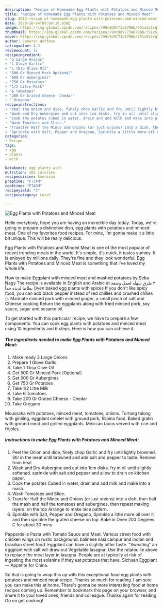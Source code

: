 ```yaml
---
description: "Recipe of Homemade Egg Plants with Potatoes and Minced Meat"
title: "Recipe of Homemade Egg Plants with Potatoes and Minced Meat"
slug: 2012-recipe-of-homemade-egg-plants-with-potatoes-and-minced-meat
date: 2020-10-04T09:00:19.830Z
image: https://img-global.cpcdn.com/recipes/799c9d9773a6796b/751x532cq70/egg-plants-with-potatoes-and-minced-meat-recipe-main-photo.jpg
thumbnail: https://img-global.cpcdn.com/recipes/799c9d9773a6796b/751x532cq70/egg-plants-with-potatoes-and-minced-meat-recipe-main-photo.jpg
cover: https://img-global.cpcdn.com/recipes/799c9d9773a6796b/751x532cq70/egg-plants-with-potatoes-and-minced-meat-recipe-main-photo.jpg
author: Cameron Hoffman
ratingvalue: 4.3
reviewcount: 12
recipeingredient:
- "3 Large Onions"
- "1 Glove Garlic"
- "1 Tbsp Olive Oil"
- "500 Gr Minced Pork Optional"
- "600 Gr Aubergines"
- "750 Gr Potatoes"
- "1/2 Litre Milk"
- "6 Tomatoes"
- "200 Gr Grated Cheese  Chedar"
- " Oregano"
recipeinstructions:
- "Peel the Onion and dice, finely chop Garlic and fry until lightly browned. Stir in the meat until browned and add salt and pepper to taste. Remove from heat"
- "Wash and Dry Aubergine and cut into 1cm disks. fry in oil until slightly softened. sprinkle with salt and pepper and allow to drain on kitchen paper."
- "Cook the potates Cubed in water, drain and add milk and make into a mash."
- "Wash Tomatoes and Slice."
- "Transfer Half the Mince and Onions (or just onions) into a dish, then half the mash and half the tomatoes and aubergines. then repeat making layers. on the top Arrange to make nice pattern."
- "Sprinkle with Salt, Pepper and Oregano, Sprinkle a little more oil over it and then sprinkle the grated cheese on top. Bake in Oven 200 Degrees C for about 30 mins"
categories:
- Recipe
tags:
- egg
- plants
- with

katakunci: egg plants with 
nutrition: 101 calories
recipecuisine: American
preptime: "PT34M"
cooktime: "PT48M"
recipeyield: "3"
recipecategory: Lunch

---
```



![Egg Plants with Potatoes and Minced Meat](https://img-global.cpcdn.com/recipes/799c9d9773a6796b/751x532cq70/egg-plants-with-potatoes-and-minced-meat-recipe-main-photo.jpg)

Hello everybody, hope you are having an incredible day today. Today, we're going to prepare a distinctive dish, egg plants with potatoes and minced meat. One of my favorites food recipes. For mine, I'm gonna make it a little bit unique. This will be really delicious.

Egg Plants with Potatoes and Minced Meat is one of the most popular of recent trending meals in the world. It's simple, it's quick, it tastes yummy. It is enjoyed by millions daily. They're fine and they look wonderful. Egg Plants with Potatoes and Minced Meat is something that I've loved my whole life.

How to make Eggplant with minced meat and mashed potatoes by Seba Nagy The recipe is available in English and Arabic at ٣ طرق سهله لعمل وصفة بطاط لذيذه جداً Oven baked egg plants with spices If you don&#39;t like spicy food, you can add black pepper instead of red chillies and crushed chilies :). Marinate minced pork with minced ginger, a small pinch of salt and Chinese cooking Return the eggplants along with fried minced pork, soy sauce, sugar and sesame oil.


To get started with this particular recipe, we have to prepare a few components. You can cook egg plants with potatoes and minced meat using 10 ingredients and 6 steps. Here is how you can achieve it.

<!--inarticleads1-->

##### The ingredients needed to make Egg Plants with Potatoes and Minced Meat:

1. Make ready 3 Large Onions
1. Prepare 1 Glove Garlic
1. Take 1 Tbsp Olive Oil
1. Get 500 Gr Minced Pork (Optional)
1. Get 600 Gr Aubergines
1. Get 750 Gr Potatoes
1. Take 1/2 Litre Milk
1. Take 6 Tomatoes
1. Take 200 Gr Grated Cheese - Chedar
1. Take  Oregano


Moussaka with potatoes, minced meat, tomatoes, onions. Tortang talong with giniling, eggplant omelet with ground pork, filipino food. Baked gratin with ground meat and grilled eggplants. Mexican tacos served with rice and frijoles. 

<!--inarticleads2-->

##### Instructions to make Egg Plants with Potatoes and Minced Meat:

1. Peel the Onion and dice, finely chop Garlic and fry until lightly browned. Stir in the meat until browned and add salt and pepper to taste. Remove from heat
1. Wash and Dry Aubergine and cut into 1cm disks. fry in oil until slightly softened. sprinkle with salt and pepper and allow to drain on kitchen paper.
1. Cook the potates Cubed in water, drain and add milk and make into a mash.
1. Wash Tomatoes and Slice.
1. Transfer Half the Mince and Onions (or just onions) into a dish, then half the mash and half the tomatoes and aubergines. then repeat making layers. on the top Arrange to make nice pattern.
1. Sprinkle with Salt, Pepper and Oregano, Sprinkle a little more oil over it and then sprinkle the grated cheese on top. Bake in Oven 200 Degrees C for about 30 mins


Pappardelle Pasta with Tomato Sauce and Meat. Various street food with chicken wings on rustic background. balinese nasi campur and indian and brasilian street food. Eggplant can have a slightly bitter taste. &#34;Sweating&#34; an eggplant with salt will draw out Vegetable lasagna: Use the ratatouille above to replace the meat layer in lasagna. People are at typically at risk of ingesting the most solanine if they eat potatoes that have. Sichuan Eggplant — Appetite for China. 

So that is going to wrap this up with this exceptional food egg plants with potatoes and minced meat recipe. Thanks so much for reading. I am sure you can make this at home. There's gonna be more interesting food at home recipes coming up. Remember to bookmark this page on your browser, and share it to your loved ones, friends and colleague. Thanks again for reading. Go on get cooking!
